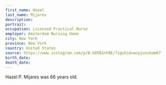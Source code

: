 ```yaml
---
first_name: Hazel
last_name: Mijares
description: 
portrait: 
occupation: Licensed Practical Nurse
employer: Amsterdam Nursing Home
city: New York
province: New York
country: United States
source: https://www.instagram.com/p/B-X8VB1nFBE/?igshid=wcpjuxxbam67
birth_date: 
death_date: 
---
```


Hazel P. Mijares was 66 years old.